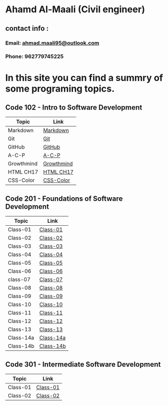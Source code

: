 # Ahamd Al-Maali (Civil engineer)
## contact info :
### Email: ahmad.maali95@outlook.com
### Phone: 962779745225

# In this site you can find a summry of some programing topics.

## Code 102 - Intro to Software Development

Topic     | Link
------    | ------
Markdown  | [Markdown](https://ahamdmaali.github.io/Reading-notes/Markdown)
Git       |  [Git](https://ahamdmaali.github.io/Reading-notes/git) 
GitHub    | [GitHub](https://ahamdmaali.github.io/Reading-notes/github)
A-C-P     | [A-C-P](https://ahamdmaali.github.io/Reading-notes/A-C-P)
Growthmind|[Growthmind](https://ahamdmaali.github.io/Reading-notes/Growthmind)
HTML CH17 |[HTML CH17](https://ahamdmaali.github.io/Reading-notes/html-css-ch17)
CSS-Color |[CSS-Color](https://ahamdmaali.github.io/Reading-notes/CSS-Color)

  
## Code 201 -  Foundations of Software Development

Topic     | Link
------    | ------
Class-01  | [Class-01](https://ahamdmaali.github.io/Reading-notes/class-01)
Class-02  | [Class-02](https://ahamdmaali.github.io/Reading-notes/class-02)
Class-03  | [Class-03](https://ahamdmaali.github.io/Reading-notes/class-03)   
Class-04  | [Class-04](https://ahamdmaali.github.io/Reading-notes/class-04)
Class-05  | [Class-05](https://ahamdmaali.github.io/Reading-notes/class-05)
Class-06  | [Class-06](https://ahamdmaali.github.io/Reading-notes/class-06)                                  
class-07  |[Class-07](https://ahamdmaali.github.io/Reading-notes/class-07)
Class-08  |[Class-08](https://ahamdmaali.github.io/Reading-notes/class-08)
Class-09  |[Class-09](https://ahamdmaali.github.io/Reading-notes/class-09)
Class-10  |[Class-10](https://ahamdmaali.github.io/Reading-notes/class-10)
Class-11  |[Class-11](https://ahamdmaali.github.io/Reading-notes/class-11)
Class-12  |[Class-12](https://ahamdmaali.github.io/Reading-notes/class-12)
Class-13  |[Class-13](https://ahamdmaali.github.io/Reading-notes/class-13)
Class-14a |[Class-14a](https://ahamdmaali.github.io/Reading-notes/class-14.2)
Class-14b |[Class-14b](https://ahamdmaali.github.io/Reading-notes/class-14.1)

## Code 301 - Intermediate Software Development

Topic     | Link
------    | ------
Class-01  |[Class-01](https://ahamdmaali.github.io/Reading-notes/code-301-01)
Class-02  |[Class-02](https://ahamdmaali.github.io/Reading-notes/code-301-02)